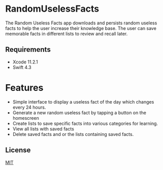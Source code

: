 # RandomUselessFacts

The Random Useless Facts app downloads and persists random useless facts to help the user increase their knowledge base. The user can save memorable facts in different lists to review and recall later.   

## Requirements
- Xcode 11.2.1
- Swift 4.3

# Features
* Simple interface to display a useless fact of the day which changes every 24 hours. 
* Generate a new random useless fact by tapping a button on the homescreen
* Create lists to save specific facts into various categories for learning.
* View all lists with saved facts   
* Delete saved facts and or the lists containing saved facts.

## License
[MIT](https://choosealicense.com/licenses/mit/)
